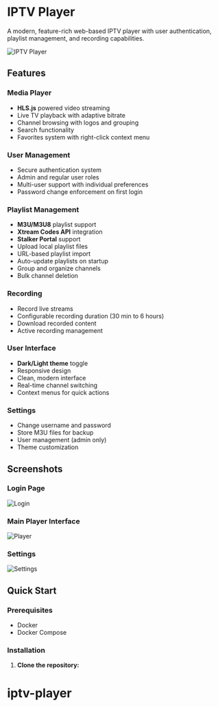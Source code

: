 # IPTV Player

A modern, feature-rich web-based IPTV player with user authentication, playlist management, and recording capabilities.

![IPTV Player](screenshots/iptv-landing-page.jpeg)

## Features

### Media Player
- **HLS.js** powered video streaming
- Live TV playback with adaptive bitrate
- Channel browsing with logos and grouping
- Search functionality
- Favorites system with right-click context menu

### User Management
- Secure authentication system
- Admin and regular user roles
- Multi-user support with individual preferences
- Password change enforcement on first login

### Playlist Management
- **M3U/M3U8** playlist support
- **Xtream Codes API** integration
- **Stalker Portal** support
- Upload local playlist files
- URL-based playlist import
- Auto-update playlists on startup
- Group and organize channels
- Bulk channel deletion

### Recording
- Record live streams
- Configurable recording duration (30 min to 6 hours)
- Download recorded content
- Active recording management

### User Interface
- **Dark/Light theme** toggle
- Responsive design
- Clean, modern interface
- Real-time channel switching
- Context menus for quick actions

### Settings
- Change username and password
- Store M3U files for backup
- User management (admin only)
- Theme customization

##  Screenshots

### Login Page
![Login](screenshots/iptv-login-page.jpeg)

### Main Player Interface
![Player](screenshots/iptv-landing-page.jpeg)

### Settings
![Settings](screenshots/iptv-settings-page.jpeg)

##  Quick Start

### Prerequisites
- Docker
- Docker Compose

### Installation

1. **Clone the repository:**
# iptv-player
